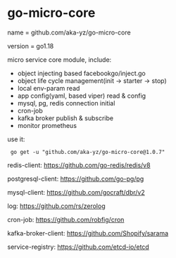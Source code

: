 # go-micro-core

name = github.com/aka-yz/go-micro-core

version = go1.18

micro service core module, include:
- object injecting based facebookgo/inject.go
- object life cycle management(init -> starter -> stop)
- local env-param read
- app config(yaml, based viper) read & config
- mysql, pg, redis connection initial
- cron-job
- kafka broker publish & subscribe
- monitor prometheus


use it:

````
 go get -u "github.com/aka-yz/go-micro-core@1.0.7"
````


redis-client: https://github.com/go-redis/redis/v8

postgresql-client: https://github.com/go-pg/pg

mysql-client: https://github.com/gocraft/dbr/v2

log: https://github.com/rs/zerolog

cron-job: https://github.com/robfig/cron

kafka-broker-client: https://github.com/Shopify/sarama

service-registry: https://github.com/etcd-io/etcd
